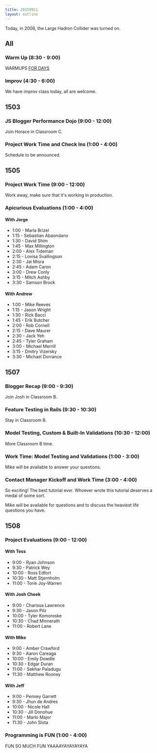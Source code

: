 ```yaml
---
title: 20150911
layout: outline
---
```


Today, in 2008, the Large Hadron Collider was turned on.

## All

### Warm Up (8:30 - 9:00)

WARMUPS [FOR DAYS](https://thewarmup.herokuapp.com/)

### Improv (4:30 - 6:00)

We have improv class today, all are welcome.


## 1503 

### JS Blogger Performance Dojo (9:00 - 12:00)

Join Horace in Classroom C.

### Project Work Time and Check Ins (1:00 - 4:00)

Schedule to be announced.


## 1505

### Project Work Time (9:00 - 12:00)

Work away, make sure that it's working in production.

### Apicurious Evaluations (1:00 - 4:00)

#### With Jorge

* 1:00 - Marla Brizel
* 1:15 - Sebastian Abaondano
* 1:30 - David Shim
* 1:45 - Max Millington
* 2:00 - Alex Tideman
* 2:15 - Lovisa Svallingson
* 2:30 - Jai Misra
* 2:45 - Adam Caron
* 3:00 - Drew Conly
* 3:15 - Mitch Ashby
* 3:30 - Samson Brock

#### With Andrew

* 1:00 - Mike Reeves
* 1:15 - Jason Wright
* 1:30 - Rick Bacci
* 1:45 - Erik Butcher
* 2:00 - Rob Cornell
* 2:15 - Dave Maurer
* 2:30 - Jack Yeh
* 2:45 - Tyler Graham
* 3:00 - Michael Merrill
* 3:15 - Dmitry Vizersky
* 3:30 - Michael Dorrance


## 1507

### Blogger Recap (9:00 - 9:30)

Join Josh in Classroom B.

### Feature Testing in Rails (9:30 - 10:30)

Stay in Classroom B.

### Model Testing, Custom & Built-In Validations (10:30 - 12:00)

More Classroom B time.

### Work Time: Model Testing and Validations (1:00 - 3:00)

Mike will be available to answer your questions.

### Contact Manager Kickoff and Work Time (3:00 - 4:00)

So exciting! The best tutorial ever. Whoever wrote this tutorial
deserves a medal of some sort.

Mike will be available for questions and to discuss the heaviest life questions you have.

## 1508

### Project Evaluations (9:00 - 12:00)

#### With Tess

* 9:00 - Ryan Johnson
* 9:30 - Patrick Wey
* 10:00 - Ross Edfort
* 10:30 - Matt Stjernholm
* 11:00 - Torie Joy-Warren

#### With Josh Cheek

* 9:00 - Charissa Lawrence
* 9:30 - Jason Pilz
* 10:00 - Tyler Komoroske
* 10:30 - Chad Minnerath
* 11:00 - Robert Lane

#### With Mike

* 9:00 - Amber Crawford
* 9:30 - Aaron Careaga
* 10:00 - Emily Dowdle
* 10:30 - Edgar Duran
* 11:00 - Sekhar Paladugu 
* 11:30 - Matthew Rooney

#### With Jeff

* 9:00 - Penney Garrett
* 9:30 - Jhun de Andres
* 10:00 - Nicole Hall
* 10:30 - Jill Donohue
* 11:00 - Marlo Major
* 11:30 - John Slota

### Programming is FUN (1:00 - 4:00)

FUN SO MUCH FUN YAAAAYAYAYAYAYA